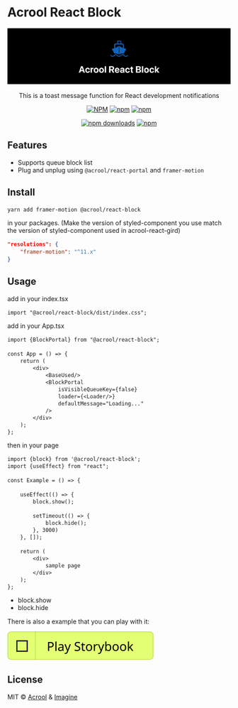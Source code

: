 # Acrool React Block

<a href="https://acrool-react-block.pages.dev/" title="Acrool React Block - This is a block function for React development loading block">
    <img src="https://raw.githubusercontent.com/acrool/acrool-react-block/main/example/public/og.webp" alt="Acrool React Block Logo"/>
</a>

<p align="center">
    This is a toast message function for React development notifications
</p>

<div align="center">

[![NPM](https://img.shields.io/npm/v/@acrool/react-block.svg?style=for-the-badge)](https://www.npmjs.com/package/@acrool/react-block)
[![npm](https://img.shields.io/bundlejs/size/@acrool/react-block?style=for-the-badge)](https://github.com/acrool/@acrool/react-block/blob/main/LICENSE)
[![npm](https://img.shields.io/npm/l/@acrool/react-block?style=for-the-badge)](https://github.com/acrool/react-block/blob/main/LICENSE)

[![npm downloads](https://img.shields.io/npm/dm/@acrool/react-block.svg?style=for-the-badge)](https://www.npmjs.com/package/@acrool/react-block)
[![npm](https://img.shields.io/npm/dt/@acrool/react-block.svg?style=for-the-badge)](https://www.npmjs.com/package/@acrool/react-block)

</div>




## Features

- Supports queue block list
- Plug and unplug using `@acrool/react-portal` and `framer-motion`

## Install

```bash
yarn add framer-motion @acrool/react-block
```

in your packages. (Make the version of styled-component you use match the version of styled-component used in acrool-react-gird)

```json
"resolutions": {
    "framer-motion": "^11.x"
}
```


## Usage

add in your index.tsx
```tst
import "@acrool/react-block/dist/index.css";
```

add in your App.tsx

```tsx
import {BlockPortal} from "@acrool/react-block";

const App = () => {
    return (
        <div>
            <BaseUsed/>
            <BlockPortal
                isVisibleQueueKey={false}
                loader={<Loader/>}
                defaultMessage="Loading..."
            />
        </div>
    );
};
```

then in your page

```tsx
import {block} from '@acrool/react-block';
import {useEffect} from "react";

const Example = () => {

    useEffect(() => {
        block.show();
        
        setTimeout(() => {
            block.hide();
        }, 3000)
    }, []);

    return (
        <div>
            sample page
        </div>
    );
};
```

- block.show
- block.hide


There is also a example that you can play with it:

[![Play react-editext-example](https://raw.githubusercontent.com/acrool/acrool-react-block/main/play-in-example-button.svg)](https://acrool-react-block.pages.dev)


## License

MIT © [Acrool](https://github.com/acrool) & [Imagine](https://github.com/imagine10255)
